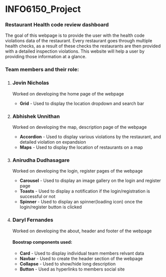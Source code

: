 # INFO6150_Project
<h3>Restaurant Health code review dashboard</h3>
<p>The goal of this webpage is to provide the user with the health code violations data of the restaurant. Every restaurant goes through multiple health checks, as a result of these checks the restaurants are then provided with a detailed inspection violations. This website will help a user by providing those information at a glance.</p>

<h3>Team members and their role:</h3>
<ol>
    <li>
        <h3>Jovin Nicholas</h3>
        <p>Worked on developing the home page of the webpage</p>
        <ul>
            <li><strong>Grid</strong> - Used to display the location dropdown and search bar</li>
        </ul>
    </li>
    <li>
        <h3>Abhishek Unnithan</h3>
        <p>Worked on developing the map, description page of the webpage</p>
        <ul>
            <li><strong>Accordion</strong> - Used to display various violations by the restaurant, and detailed violation on expandsion</li>
            <li><strong>Maps</strong> - Used to display the location of restaurants on a map</li>
        </ul>
    </li>
    <li>
        <h3>Anirudha Dudhasagare</h3>
        <p>Worked on developing the login, register pages of the webpage</p>
        <ul>
            <li><strong>Carousel</strong> - Used to display an image gallery on the login and register page</li>
            <li><strong>Toasts</strong> - Used to display a notification if the login/registration is successful or not</li>
            <li><strong>Spinner</strong> - Used to display an spinner(loading icon) once the login/register button is clicked</li>
        </ul>
    </li>
    <li>
        <h3>Daryl Fernandes</h3>
        <p>Worked on developing the about, header and footer of the webpage</p>
        <h4>Boostrap components used:</h4>
        <ul>
            <li><strong>Card</strong> - Used to display individual team members relvant data</li>
            <li><strong>Navbar</strong> - Used to create the header section of the webpage</li>
            <li><strong>Collapse</strong> - Used to show/hide long description</li>
            <li><strong>Button</strong> - Used as hyperlinks to members social site</li>
        </ul>
    </li>
</ol>